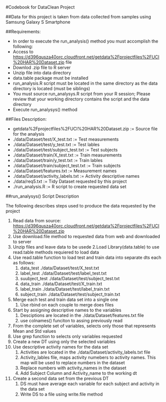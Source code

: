 #Codebook for DataClean Project

##Data for this project is taken from data collected from samples using Samsung Galaxy S Smartphone

##Requirements:
* In order to execute the run_analysis() method you must accomplish the following:
* Access to https://d396qusza40orc.cloudfront.net/getdata%2Fprojectfiles%2FUCI%20HAR%20Dataset.zip file
* Downlod .zip file to R server
* Unzip file into data directory
* data.table package must be installed
* run_analysis.R script must be located in the same directory as the data directory is located (must be siblings)
* You must source run_analysys.R script from your R session; Please review that your working directory contains the script and the data directory
* Execute run_analysys() method


##Files Description:

* getdata%2Fprojectfiles%2FUCI%20HAR%20Dataset.zip := Source file for the analysis
* ./data/Dataset/test/X_test.txt := Test measurements
* ./data/Dataset/test/y_test.txt := Test lables
* ./data/Dataset/test/subject_test.txt := Test subjects
* ./data/Dataset/train/X_test.txt := Train measurements
* ./data/Dataset/train/y_test.txt := Train lables
* ./data/Dataset/train/subject_test.txt := Train subjects
* ./data/Dataset/features.txt   := Measurement names
* ./data/Dataset/activity_labels.txt := Activity descriptive names
* ./data/req5.txt   := Tidy Dataset requested by this project
* ./run_analysis.R  := R script to create requested data set



##run_analysys() Script Description

The following describes steps used to produce the data requested by the project

1. Read data from source: https://d396qusza40orc.cloudfront.net/getdata%2Fprojectfiles%2FUCI%20HAR%20Dataset.zip 
  1. Use download.file method to requested data from web and downloaded to server
  2. Unzip files and leave data to be usede
2.Load Library(data.table) to use read.table methods requiered to load data
3. Use read.table function to load test and train data into separate dts each  as follows:
     1. data_test ./data/Dataset/test/X_test.txt
     2. label_test ./data/Dataset/test/label_test.txt
     3. suubject_test ./data/Dataset/test/subject_test.txt
     4. data_train ./data/Dataset/test/X_train.txt
     5. label_train ./data/Dataset/test/label_train.txt
     6. subject_train ./data/Dataset/test/subject_train.txt
4.  Merge each test and train data set into a single one
    1.  Use rbind on each couple to merge does files
5.  Start by assigning descriptive names to the variables 
    1. Desciptions are located in the ./data/Dataset/features.txt file
    2. use colnames() funciton to assing previously read 
6.  From the complete set of variables, selects only those that represents Mean and Std values
   1. Use grep function to selects only variables requested
   2. Create a new DT using only the selected variables
7. Use descriptive activity names for the data set
   1. Activities are located in the ./data/Dataset/activity_labels.txt file
   2. Activity_lables file, maps activity numebers to activity names. This map will be used to replace numbers in the dataset
   3. Replace numbers with activity_names in the dataset
   4. Add Subject Column and Activity_name to the working dt
8. Create a second data set from the previous DT 
   1. DS must have average each variable for each subject and activity in the data set
   2. Write DS to a file using write.file method
  
   
